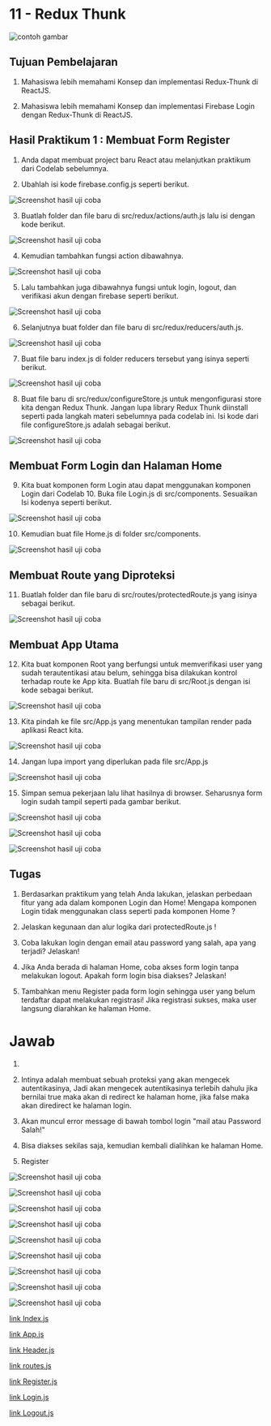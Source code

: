 # 11 - Redux Thunk

![contoh gambar](../../docs/logo/polinema.png)

## Tujuan Pembelajaran

1. Mahasiswa lebih memahami Konsep dan implementasi Redux-Thunk di ReactJS.

2. Mahasiswa lebih memahami Konsep dan implementasi Firebase Login dengan Redux-Thunk di ReactJS.


## Hasil Praktikum 1 : Membuat Form Register

1. Anda dapat membuat project baru React atau melanjutkan praktikum dari Codelab sebelumnya.

2. Ubahlah isi kode firebase.config.js seperti berikut.

![Screenshot hasil uji coba](img/Praktikum1/1.jpg)

3. Buatlah folder dan file baru di src/redux/actions/auth.js lalu isi dengan kode berikut.

![Screenshot hasil uji coba](img/Praktikum1/2.jpg)

4. Kemudian tambahkan fungsi action dibawahnya.

![Screenshot hasil uji coba](img/Praktikum1/3.jpg)

5. Lalu tambahkan juga dibawahnya fungsi untuk login, logout, dan verifikasi akun dengan firebase seperti berikut.

![Screenshot hasil uji coba](img/Praktikum1/4.jpg)

6. Selanjutnya buat folder dan file baru di src/redux/reducers/auth.js.

![Screenshot hasil uji coba](img/Praktikum1/5.jpg)

7. Buat file baru index.js di folder reducers tersebut yang isinya seperti berikut.

![Screenshot hasil uji coba](img/Praktikum1/6.jpg)

8. Buat file baru di src/redux/configureStore.js untuk mengonfigurasi store kita dengan Redux Thunk. Jangan lupa library Redux Thunk diinstall seperti pada langkah materi sebelumnya pada codelab ini. Isi kode dari file configureStore.js adalah sebagai berikut.

![Screenshot hasil uji coba](img/Praktikum1/7.jpg)

## Membuat Form Login dan Halaman Home

9. Kita buat komponen form Login atau dapat menggunakan komponen Login dari Codelab 10. Buka file Login.js di src/components. Sesuaikan Isi kodenya seperti berikut.

![Screenshot hasil uji coba](img/Praktikum1/8.jpg)

10. Kemudian buat file Home.js di folder src/components.

![Screenshot hasil uji coba](img/Praktikum1/9.jpg)

## Membuat Route yang Diproteksi

11. Buatlah folder dan file baru di src/routes/protectedRoute.js yang isinya sebagai berikut.

![Screenshot hasil uji coba](img/Praktikum1/10.jpg)

## Membuat App Utama

12. Kita buat komponen Root yang berfungsi untuk memverifikasi user yang sudah terautentikasi atau belum, sehingga bisa dilakukan kontrol terhadap route ke App kita. Buatlah file baru di src/Root.js dengan isi kode sebagai berikut.

![Screenshot hasil uji coba](img/Praktikum1/11.jpg)

13. Kita pindah ke file src/App.js yang menentukan tampilan render pada aplikasi React kita.

![Screenshot hasil uji coba](img/Praktikum1/12.jpg)

14. Jangan lupa import yang diperlukan pada file src/App.js

![Screenshot hasil uji coba](img/Praktikum1/13.jpg)

15. Simpan semua pekerjaan lalu lihat hasilnya di browser. Seharusnya form login sudah tampil seperti pada gambar berikut.

![Screenshot hasil uji coba](img/Praktikum1/14.jpg)

![Screenshot hasil uji coba](img/Praktikum1/15.jpg)

![Screenshot hasil uji coba](img/Praktikum1/16.jpg)


## Tugas

1. Berdasarkan praktikum yang telah Anda lakukan, jelaskan perbedaan fitur yang ada dalam komponen Login dan Home! Mengapa komponen Login tidak menggunakan class seperti pada komponen Home ?

2. Jelaskan kegunaan dan alur logika dari protectedRoute.js !

3. Coba lakukan login dengan email atau password yang salah, apa yang terjadi? Jelaskan!

4. Jika Anda berada di halaman Home, coba akses form login tanpa melakukan logout. Apakah form login bisa diakses? Jelaskan!

5. Tambahkan menu Register pada form login sehingga user yang belum terdaftar dapat melakukan registrasi! Jika registrasi sukses, maka user langsung diarahkan ke halaman Home.

# Jawab

1. 

2. Intinya adalah membuat sebuah proteksi yang akan mengecek autentikasinya, Jadi akan mengecek autentikasinya terlebih dahulu jika bernilai true maka akan di redirect ke halaman home, jika false maka akan diredirect ke halaman login.

3. Akan muncul error message di bawah tombol login "mail atau Password Salah!"

4. Bisa diakses sekilas saja, kemudian kembali dialihkan ke halaman Home.

5. Register

![Screenshot hasil uji coba](img/Tugas/1.jpg)

![Screenshot hasil uji coba](img/Tugas/2.jpg)

![Screenshot hasil uji coba](img/Tugas/3.jpg)

![Screenshot hasil uji coba](img/Tugas/4.jpg)

![Screenshot hasil uji coba](img/Tugas/5.jpg)

![Screenshot hasil uji coba](img/Tugas/6.jpg)

![Screenshot hasil uji coba](img/Tugas/7.jpg)

![Screenshot hasil uji coba](img/Tugas/8.jpg)

![Screenshot hasil uji coba](img/Tugas/9.jpg)


[link Index.js](../../src/10_Firebase_di_ReactJS/src/index.js)

[link App.js](../../src/10_Firebase_di_ReactJS/src/app.js)

[link Header.js](../../src/10_Firebase_di_ReactJS/src/component/Header.js)

[link routes.js](../../src/10_Firebase_di_ReactJS/src/component/routes.js)

[link Register.js](../../src/10_Firebase_di_ReactJS/src/component/Register.js)

[link Login.js](../../src/10_Firebase_di_ReactJS/src/component/Login.js)

[link Logout.js](../../src/10_Firebase_di_ReactJS/src/component/Logout.js)